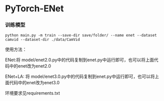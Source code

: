 # PyTorch-ENet

### 训练模型

```
python main.py -m train --save-dir save/folder/ --name enet --dataset camvid --dataset-dir ./data/CamVid
```
使用方法：

ENet:将 model/enet2.0.py中的代码复制到enet.py中运行即可，也可以将上面代码中的enet改为enet2.0

ENet+LA: 将 model/enet3.0.py中的代码复制到enet.py中运行即可，也可以将上面代码中的enet改为enet3.0

环境要求见requirements.txt

